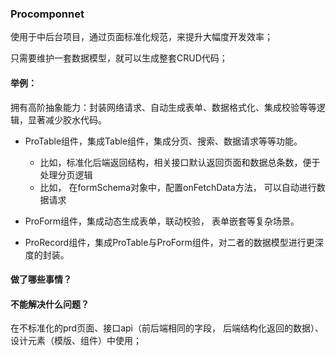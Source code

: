 
### Procomponnet

使用于中后台项目，通过页面标准化规范，来提升大幅度开发效率；

只需要维护一套数据模型，就可以生成整套CRUD代码；

#### 举例：

拥有高阶抽象能力：封装网络请求、自动生成表单、数据格式化、集成校验等等逻辑，显著减少胶水代码。

- ProTable组件，集成Table组件，集成分页、搜索、数据请求等等功能。
    - 比如，标准化后端返回结构，相关接口默认返回页面和数据总条数，便于处理分页逻辑
    - 比如， 在formSchema对象中，配置onFetchData方法， 可以自动进行数据请求

- ProForm组件，集成动态生成表单，联动校验， 表单嵌套等复杂场景。

- ProRecord组件，集成ProTable与ProForm组件，对二者的数据模型进行更深度的封装。

#### 做了哪些事情？



#### 不能解决什么问题？

在不标准化的prd页面、接口api（前后端相同的字段， 后端结构化返回的数据）、设计元素（模版、组件）中使用；


